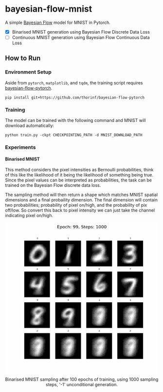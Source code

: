 # bayesian-flow-mnist

A simple <a href="https://arxiv.org/abs/2308.07037">Bayesian Flow</a> model for MNIST in Pytorch.

- [x] Binarised MNIST generation using Bayesian Flow Discrete Data Loss
- [ ] Continuous MNIST generation using Bayesian Flow Continuous Data Loss

## How to Run

### Environment Setup

Aside from `pytorch`, `matplotlib`, and `tqdm`, the training script requires
<a href="https://github.com/thorinf/bayesian-flow-pytorch">bayesian-flow-pytorch</a>.

```commandline
pip install git+https://github.com/thorinf/bayesian-flow-pytorch
```

### Training

The model can be trained with the following command and MNIST will download automatically:

```terminal
python train.py -ckpt CHECKPOINTING_PATH -d MNIST_DOWNLOAD_PATH
```

### Experiments

#### Binarised MNIST

This method considers the pixel intensities as Bernoulli probabilities, 
think of this like the likelihood of it being the likelihood of something being true.
Since the pixel values can be interpreted as probabilities, 
the task can be trained on the Bayesian Flow discrete data loss. 

The sampling method will then return a shape which matches MNIST spatial dimensions and a final probaility dimension.
The final dimension will contain two probabilities; probability of pixel on/high, and the probability of pix off/low.
So convert this back to pixel intensity we can just take the channel indicating pixel on/high.

<p align="center">
  <img src="resources/binarised/epoch-99_steps-1000.gif" alt="Animated GIF">
  <br>Binarised MNIST sampling after 100 epochs of training, using 1000 sampling steps, '-1' unconditional generation.
</p>

